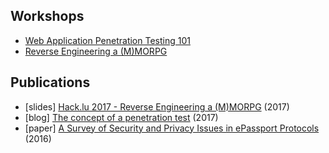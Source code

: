 Workshops
---------

* [Web Application Penetration Testing 101](https://beaujeant.github.io/WAPT101/)
* [Reverse Engineering a (M)MORPG](#)


Publications
------------

* [slides] [Hack.lu 2017 - Reverse Engineering a (M)MORPG](https://beaujeant.github.io/publications) (2017)
* [blog] [The concept of a penetration test](https://blog.keyidentity.com/2017/04/10/the-concept-of-a-penetration-test/) (2017)
* [paper] [A Survey of Security and Privacy Issues in ePassport Protocols](https://dl.acm.org/citation.cfm?doid=2825026) (2016)
